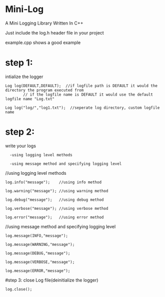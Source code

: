 # Mini-Log
A Mini Logging Library Written In C++

Just include the log.h header file in your project

example.cpp shows a good example

# step 1:
  intialize the logger
  
    Log log(DEFAULT,DEFAULT);  //if logfile path is DEFAULT it would the directory the program executed from
			// if the logfile name is DEFAULT it would use the default logfile name "Log.txt"
		   
    Log log("log/","log1.txt");  //seperate log directory, custom logfile name
    
# step 2:
   write your logs
   
      -using logging level methods
      
      -using message method and specifying logging level

   //using logging level methods
   
   	log.info("message");	//using info method
   
   	log.warning("message");	//using warning method
   
   	log.debug("message");	//using debug method
   
   	log.verbose("message");	//using verbose method
   
   	log.error("message");	//using error method

   //using message method and specifying logging level
   
   	log.message(INFO,"message");
   
   	log.message(WARNING,"message");
   
   	log.message(DEBUG,"message");
   
   	log.message(VERBOSE,"message");
   
   	log.message(ERROR,"message");
   
#step 3:
  close Log file(deinitialize the logger)
  
  	log.close();
